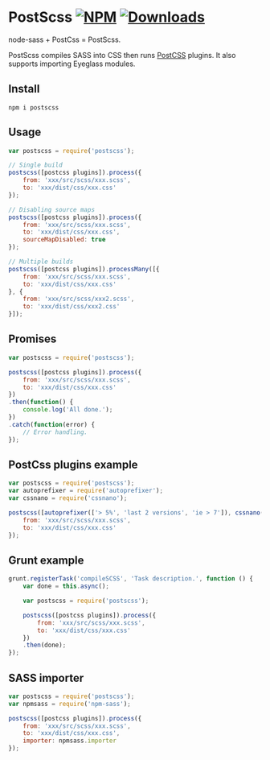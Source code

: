 # PostScss [![NPM](https://nodei.co/npm/postscss.png?mini=true)](https://nodei.co/npm/postscss/) [![Downloads](https://img.shields.io/npm/dt/postscss.svg)](https://www.npmjs.com/package/postscss)
node-sass +  PostCss = PostScss.

PostScss compiles SASS into CSS then runs [PostCSS](https://github.com/postcss/postcss) plugins. It also supports importing Eyeglass modules.

## Install
`npm i postscss`

## Usage
```js
var postscss = require('postscss');

// Single build
postscss([postcss plugins]).process({
	from: 'xxx/src/scss/xxx.scss',
	to: 'xxx/dist/css/xxx.css'
});

// Disabling source maps
postscss([postcss plugins]).process({
	from: 'xxx/src/scss/xxx.scss',
	to: 'xxx/dist/css/xxx.css',
	sourceMapDisabled: true
});

// Multiple builds
postscss([postcss plugins]).processMany([{
	from: 'xxx/src/scss/xxx.scss',
	to: 'xxx/dist/css/xxx.css'
}, {
	from: 'xxx/src/scss/xxx2.scss',
	to: 'xxx/dist/css/xxx2.css'
}]);
```
## Promises
```js
var postscss = require('postscss');

postscss([postcss plugins]).process({
	from: 'xxx/src/scss/xxx.scss',
	to: 'xxx/dist/css/xxx.css'
})
.then(function() {
	console.log('All done.');
})
.catch(function(error) {
	// Error handling.
});
```
## PostCss plugins example
```js
var postscss = require('postscss');
var autoprefixer = require('autoprefixer');
var cssnano = require('cssnano');

postscss([autoprefixer(['> 5%', 'last 2 versions', 'ie > 7']), cssnano()]).process({
	from: 'xxx/src/scss/xxx.scss',
	to: 'xxx/dist/css/xxx.css'
});
```
## Grunt example
```js
grunt.registerTask('compileSCSS', 'Task description.', function () {
	var done = this.async();

	var postscss = require('postscss');

	postscss([postcss plugins]).process({
		from: 'xxx/src/scss/xxx.scss',
		to: 'xxx/dist/css/xxx.css'
	})
	.then(done);
});
```
## SASS importer
```js
var postscss = require('postscss');
var npmsass = require('npm-sass');

postscss([postcss plugins]).process({
	from: 'xxx/src/scss/xxx.scss',
	to: 'xxx/dist/css/xxx.css',
	importer: npmsass.importer
});
```
